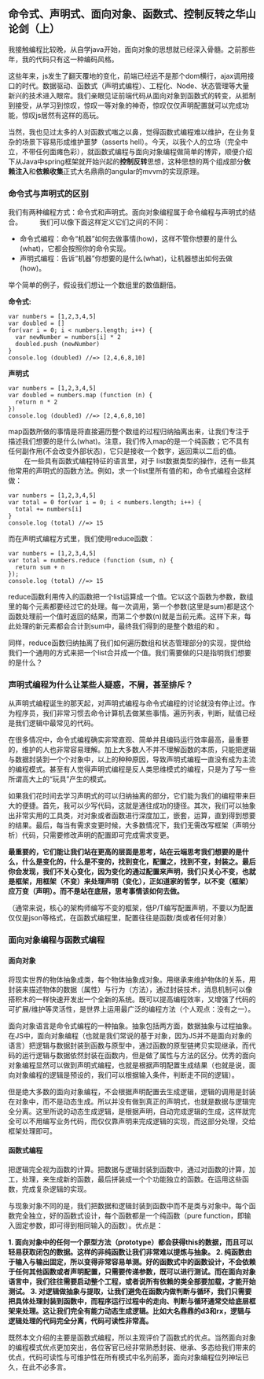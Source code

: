 ## 命令式、声明式、面向对象、函数式、控制反转之华山论剑（上）
我接触编程比较晚，从自学java开始，面向对象的思想就已经深入骨髓。之前那些年，我的代码只有这一种编码风格。

这些年来，js发生了翻天覆地的变化，前端已经远不是那个dom横行，ajax调用接口的时代。数据驱动、函数式（声明式编程）、工程化、Node、状态管理等大量新兴的技术进入眼帘。我们亲眼见证前端代码从面向对象到函数式的转变，从抵制到接受，从学习到惊叹，惊叹一等对象的神奇，惊叹仅仅声明配置就可以完成功能，惊叹js居然有这样的高玩。

当然，我也见过太多的人对函数式嗤之以鼻，觉得函数式编程难以维护，在业务复杂的场景下容易形成维护噩梦（asserts hell）。今天，以我个人的立场（完全中立，不带任何面瘫色彩），就函数式编程与面向对象编程做简单的博弈，顺便介绍下从Java中spring框架就开始兴起的**控制反转**思想，这种思想的两个组成部分**依赖注入**和**依赖收集**正式大名鼎鼎的angular的mvvm的实现原理。

### 命令式与声明式的区别

我们有两种编程方式：命令式和声明式。面向对象编程属于命令编程与声明式的结合。
　　
我们可以像下面这样定义它们之间的不同：

* 命令式编程：命令“机器”如何去做事情(how)，这样不管你想要的是什么(what)，它都会按照你的命令实现。
* 声明式编程：告诉“机器”你想要的是什么(what)，让机器想出如何去做(how)。

举个简单的例子，假设我们想让一个数组里的数值翻倍。

**命令式:**
```
var numbers = [1,2,3,4,5]
var doubled = []
for(var i = 0; i < numbers.length; i++) {
  var newNumber = numbers[i] * 2
  doubled.push (newNumber)
}
console.log (doubled) //=> [2,4,6,8,10]
```

**声明式**
```
var numbers = [1,2,3,4,5]
var doubled = numbers.map (function (n) {
  return n * 2
})
console.log (doubled) //=> [2,4,6,8,10]
```

map函数所做的事情是将直接遍历整个数组的过程归纳抽离出来，让我们专注于描述我们想要的是什么(what)。注意，我们传入map的是一个纯函数；它不具有任何副作用(不会改变外部状态)，它只是接收一个数字，返回乘以二后的值。
　　
在一些具有函数式编程特征的语言里，对于 list数据类型的操作，还有一些其他常用的声明式的函数方法。例如，求一个list里所有值的和，命令式编程会这样做：

```
var numbers = [1,2,3,4,5]
var total = 0 for(var i = 0; i < numbers.length; i++) {
  total += numbers[i]
}
console.log (total) //=> 15
```

而在声明式编程方式里，我们使用reduce函数：
```
var numbers = [1,2,3,4,5]
var total = numbers.reduce (function (sum, n) {
  return sum + n
});
console.log (total) //=> 15
```
reduce函数利用传入的函数把一个list运算成一个值。它以这个函数为参数，数组里的每个元素都要经过它的处理。每一次调用，第一个参数(这里是sum)都是这个函数处理前一个值时返回的结果，而第二个参数(n)就是当前元素。这样下来，每此处理的新元素都会合计到sum中，最终我们得到的是整个数组的和
。

同样，reduce函数归纳抽离了我们如何遍历数组和状态管理部分的实现，提供给我们一个通用的方式来把一个list合并成一个值。我们需要做的只是指明我们想要的是什么？

### 声明式编程为什么让某些人疑惑，不屑，甚至排斥？

从声明式编程诞生的那天起，对声明式编程与命令式编程的讨论就没有停止过。作为程序员，我们非常习惯去命令计算机去做某些事情。遍历列表，判断，赋值已经是我们逻辑中最常见的代码。

在很多情况中，命令式编程确实非常直观、简单并且编码运行效率最高，最重要的，维护的人也非常容易理解。加上大多数人不并不理解函数的本质，只能把逻辑与数据封装到一个个对象中，以上的种种原因，导致声明式编程一直没有成为主流的编程模式。甚至有人觉得声明式编程是反人类思维模式的编程，只是为了写一些所谓高大上的“玩具”产生的模式。

如果我们花时间去学习声明式的可以归纳抽离的部分，它们能为我们的编程带来巨大的便捷。首先，我可以少写代码，这就是通往成功的捷径。其次，我们可以抽象出非常实用的工具类，对对象或者函数进行深度加工，嵌套，运算，直到得到想要的结果。最后，每当有需求变更时候，大多数情况下，我们无需改写框架（声明分析）代码，只需要修改声明的配置即可完成需求变更。

**最重要的，它们能让我们站在更高的层面是思考，站在云端思考我们想要的是什么，什么是变化的，什么是不变的，找到变化，配置之，找到不变，封装之。最后你会发现，我们不关心变化，因为变化的通过配置来声明，我们只关心不变，也就是框架，用框架（不变）来处理声明（变化），正如道家的哲学，以不变（框架）应万变（声明）。而不是站在底层，思考事情该如何去做。**

（通常来说，核心的架构师编写不变的框架，低P/T编写配置声明，不要以为配置仅仅是json等格式，在函数式编程里，配置往往是函数/类或者任何对象）

### 面向对象编程与函数式编程

#### 面向对象
将现实世界的物体抽象成类，每个物体抽象成对象。用继承来维护物体的关系，用封装来描述物体的数据（属性）与行为（方法），通过封装技术，消息机制可以像搭积木的一样快速开发出一个全新的系统。既可以提高编程效率，又增强了代码的可扩展/维护等灵活性，是世界上运用最广泛的编程方法（个人观点：没有之一）。

面向对象语言是命令式编程的一种抽象。抽象包括两方面，数据抽象与过程抽象。在JS中，面向对象编程（也就是我们常说的基于对象，因为JS并不是面向对象的语言）把逻辑与数据封装到函数与原型中，通过函数的原型链拷贝实现继承，而代码的运行逻辑与数据依然封装在函数内，但是做了属性与方法的区分。优秀的面向对象编程显然可以做到声明式编程，也就是根据声明配置生成结果（也就是说，面向对象编程的逻辑是预设的，我们可以根据输入条件，判断走不同的逻辑）。

但是绝大多数的面向对象编程，不会根据声明配置去生成逻辑，逻辑的调用是封装在对象中，而不是动态生成。所以并没有做到真正的声明式，也就是数据与逻辑完全分离。这里所说的动态生成逻辑，是根据声明，自动完成逻辑的生成，这样就完全可以不用编写业务代码，而仅仅靠声明来完成逻辑的实现，而这部分处理，交给框架处理即可。

#### 函数式编程
把逻辑完全视为函数的计算。把数据与逻辑封装到函数中，通过对函数的计算，加工，处理，来生成新的函数，最后拼装成一个个功能独立的函数。在运用这些函数，完成复杂逻辑的实现。

与现象对象不同的是，我们把数据和逻辑封装到函数中而不是类与对象中。每个函数完全独立，好的函数式设计，每个函数都是一个纯函数（pure function，即输入固定参数，即可得到相同输入的函数）。优点是：

**1. 面向对象中的任何一个原型方法（prototype）都会获得this的数据，而且可以轻易获取闭包的数据。这样的非纯函数让我们非常难以提炼与抽象。
2. 纯函数由于输入与输出固定，所以变得非常容易单测。好的函数式中的函数设计，不会依赖于任何其他函数或者声明配置，只需要传递参数，既可以进行测试。而在面向对象语言中，我们往往需要启动整个工程，或者说所有依赖的类全部要加载，才能开始测试。
3. 对逻辑做抽象与提取，让我们避免在函数内做判断与循环，我们只需要把具体处理封装到函数中，而程序运行过程中的走向、判断与循环通常交给底层框架来处理。这让我们完全有能力动态生成逻辑。比如大名鼎鼎的d3和rx，逻辑与逻辑处理的代码完全分离，代码可读性非常高。**

既然本文介绍的主要是函数式编程，所以主观评价了函数式的优点。当然面向对象的编程模式优点更加突出，各位客官已经非常熟悉封装、继承、多态给我们带来的优点，代码可读性与可维护性在所有模式中名列前茅，面向对象编程位列神坛已久，在此不必多言。